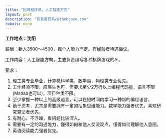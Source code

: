 ```yaml
---
title: "招聘程序员，人工智能方向"
layout: post
description: "有意者联系c@thebgame.com"
robots: none
---
```


**工作地点：沈阳**

薪酬：新人3500～4500，视个人能力而定。有经验者待遇面议。

工作内容：人工智能方向，主要负责编写各种棋牌游戏的AI。

要求：

1. 理工类专业毕业，计算机科学类，数学类，物理类专业优先。
2. 工作经验不限，应届生也可，但要求至少2万行以上编程代码量，语言不限(Matlab也可以)，项目种类不限。
3. 至少掌握一种以上的高级语言，可以在短时间内学习一种新的编程语言。
4. 勤于思考，尤其是需要拥有一定的抽象思维能力。数学能力强者优先，喜欢研究算法者优先。
5. 有耐心，不浮躁，看问题比较深入。
6. 需要有一定的沟通能力，懂得如何和他人交流观点，懂得如何理解他人意图。
7. 英语阅读能力强者优先。

